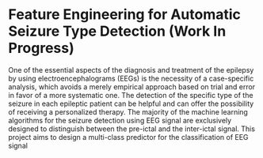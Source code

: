 
# Feature Engineering for Automatic Seizure Type Detection (Work In Progress)
One of the essential aspects of the diagnosis and treatment of the epilepsy by using electroencephalograms (EEGs) is the necessity of a case-specific analysis, which avoids a merely empirical approach based on trial and error in favor of a more systematic one. The detection of the specific type of the seizure in each epileptic patient can be helpful and can offer the possibility of receiving a personalized therapy. The majority of the machine learning algorithms for the seizure detection using EEG signal are exclusively designed to distinguish between the pre-ictal and the inter-ictal signal. This project aims to design a multi-class predictor for the classification of EEG signal
